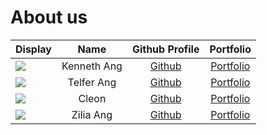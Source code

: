 # About us
Display |    Name     | Github Profile | Portfolio 
--------|:-----------:|:--------------:|:---------:
![](https://via.placeholder.com/100.png?text=Photo) | Kenneth Ang | [Github](https://github.com/Chinorea) | [Portfolio](docs/team/chinorea.md)
![](https://via.placeholder.com/100.png?text=Photo) | Telfer Ang | [Github](https://github.com/telferang) | [Portfolio](docs/team/telferang.md)
![](https://via.placeholder.com/100.png?text=Photo) |  Cleon   | [Github](https://github.com/chuacleon) | [Portfolio](docs/team/chuacleon.md)
![](https://via.placeholder.com/100.png?text=Photo) | Zilia Ang | [Github](https://github.com/ZiliaAJY) | [Portfolio](docs/team/ziliaajy.md)

